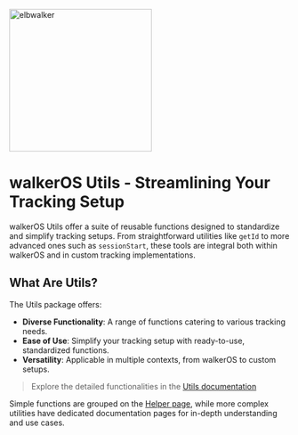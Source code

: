 <p align="left">
  <a href="https://elbwalker.com">
    <img title="elbwalker" src='https://www.elbwalker.com/img/elbwalker_logo.png' width="256px"/>
  </a>
</p>

# walkerOS Utils - Streamlining Your Tracking Setup

walkerOS Utils offer a suite of reusable functions designed to standardize and
simplify tracking setups. From straightforward utilities like `getId` to more
advanced ones such as `sessionStart`, these tools are integral both within
walkerOS and in custom tracking implementations.

## What Are Utils?

The Utils package offers:

- **Diverse Functionality**: A range of functions catering to various tracking
  needs.
- **Ease of Use**: Simplify your tracking setup with ready-to-use, standardized
  functions.
- **Versatility**: Applicable in multiple contexts, from walkerOS to custom
  setups.

> Explore the detailed functionalities in the
> [Utils documentation](https://www.elbwalker.com/docs/utils/)

Simple functions are grouped on the
[Helper page](https://www.elbwalker.com/docs/utils/helpers/), while more complex
utilities have dedicated documentation pages for in-depth understanding and use
cases.
